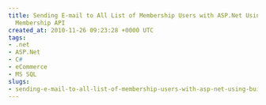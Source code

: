 ```yaml
---
title: Sending E-mail to All List of Membership Users with ASP.Net Using Built-in
  Membership API
created_at: 2010-11-26 09:23:28 +0000 UTC
tags:
- .net
- ASP.Net
- C#
- eCommerce
- MS SQL
slugs:
- sending-e-mail-to-all-list-of-membership-users-with-asp-net-using-built-in-membership-api
---
```


